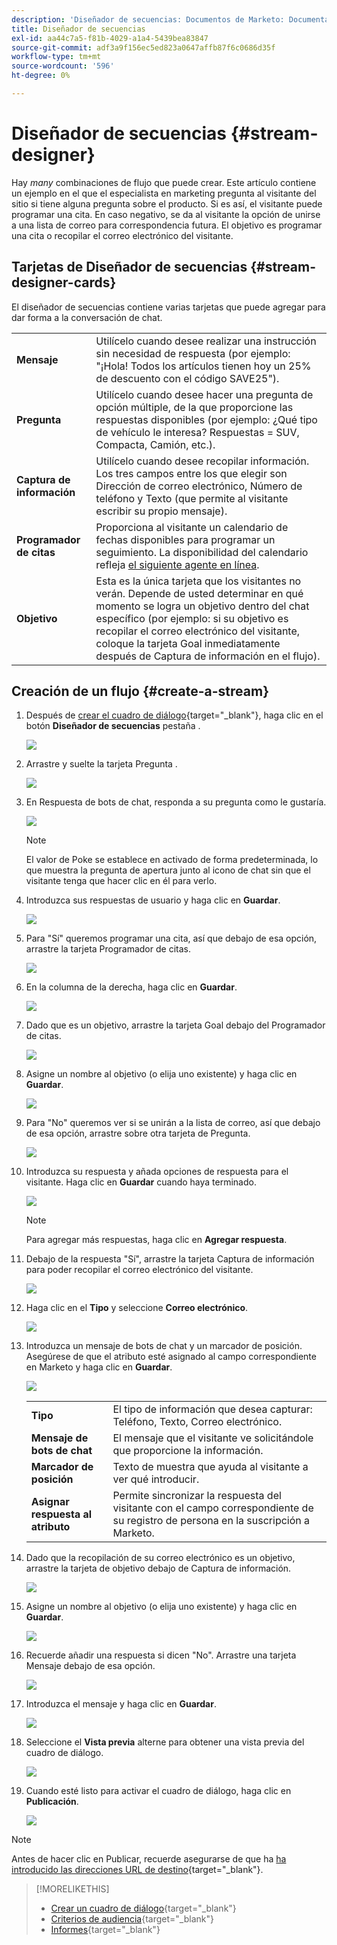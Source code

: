 ```yaml
---
description: 'Diseñador de secuencias: Documentos de Marketo: Documentación del producto'
title: Diseñador de secuencias
exl-id: aa44c7a5-f81b-4029-a1a4-5439bea83847
source-git-commit: adf3a9f156ec5ed823a0647affb87f6c0686d35f
workflow-type: tm+mt
source-wordcount: '596'
ht-degree: 0%

---
```


# Diseñador de secuencias {#stream-designer}

Hay _many_ combinaciones de flujo que puede crear. Este artículo contiene un ejemplo en el que el especialista en marketing pregunta al visitante del sitio si tiene alguna pregunta sobre el producto. Si es así, el visitante puede programar una cita. En caso negativo, se da al visitante la opción de unirse a una lista de correo para correspondencia futura. El objetivo es programar una cita o recopilar el correo electrónico del visitante.

## Tarjetas de Diseñador de secuencias {#stream-designer-cards}

El diseñador de secuencias contiene varias tarjetas que puede agregar para dar forma a la conversación de chat.

<table>
 <tr>
  <td><strong>Mensaje</strong></td>
  <td>Utilícelo cuando desee realizar una instrucción sin necesidad de respuesta (por ejemplo: "¡Hola! Todos los artículos tienen hoy un 25% de descuento con el código SAVE25").
</td>
 </tr>
 <tr>
  <td><strong>Pregunta</strong></td>
  <td>Utilícelo cuando desee hacer una pregunta de opción múltiple, de la que proporcione las respuestas disponibles (por ejemplo: ¿Qué tipo de vehículo le interesa? Respuestas = SUV, Compacta, Camión, etc.).</td>
 </tr>
 <tr>
  <td><strong>Captura de información</strong></td>
  <td>Utilícelo cuando desee recopilar información. Los tres campos entre los que elegir son Dirección de correo electrónico, Número de teléfono y Texto (que permite al visitante escribir su propio mensaje).</td>
 </tr>
 <tr>
  <td><strong>Programador de citas</strong></td>
  <td>Proporciona al visitante un calendario de fechas disponibles para programar un seguimiento. La disponibilidad del calendario refleja <a href="/help/marketo/product-docs/demand-generation/dynamic-chat/dynamic-chat-overview.md#routing">el siguiente agente en línea</a>.</td>
 </tr>
 <tr>
  <td><strong>Objetivo</strong></td>
  <td>Esta es la única tarjeta que los visitantes no verán. Depende de usted determinar en qué momento se logra un objetivo dentro del chat específico (por ejemplo: si su objetivo es recopilar el correo electrónico del visitante, coloque la tarjeta Goal inmediatamente después de Captura de información en el flujo).</td>
 </tr>
</table>

## Creación de un flujo {#create-a-stream}

1. Después de [crear el cuadro de diálogo](/help/marketo/product-docs/demand-generation/dynamic-chat/dialogues/create-a-dialogue.md){target=&quot;_blank&quot;}, haga clic en el botón **Diseñador de secuencias** pestaña .

   ![](assets/create-a-stream-1.png)

1. Arrastre y suelte la tarjeta Pregunta .

   ![](assets/create-a-stream-2.png)

1. En Respuesta de bots de chat, responda a su pregunta como le gustaría.

   ![](assets/create-a-stream-3.png)

   >[!NOTE]
   >
   >El valor de Poke se establece en activado de forma predeterminada, lo que muestra la pregunta de apertura junto al icono de chat sin que el visitante tenga que hacer clic en él para verlo.

1. Introduzca sus respuestas de usuario y haga clic en **Guardar**.

   ![](assets/create-a-stream-4.png)

1. Para &quot;Sí&quot; queremos programar una cita, así que debajo de esa opción, arrastre la tarjeta Programador de citas.

   ![](assets/create-a-stream-5.png)

1. En la columna de la derecha, haga clic en **Guardar**.

   ![](assets/create-a-stream-6.png)

1. Dado que es un objetivo, arrastre la tarjeta Goal debajo del Programador de citas.

   ![](assets/create-a-stream-7.png)

1. Asigne un nombre al objetivo (o elija uno existente) y haga clic en **Guardar**.

   ![](assets/create-a-stream-8.png)

1. Para &quot;No&quot; queremos ver si se unirán a la lista de correo, así que debajo de esa opción, arrastre sobre otra tarjeta de Pregunta.

   ![](assets/create-a-stream-9.png)

1. Introduzca su respuesta y añada opciones de respuesta para el visitante. Haga clic en **Guardar** cuando haya terminado.

   ![](assets/create-a-stream-10.png)

   >[!NOTE]
   >
   >Para agregar más respuestas, haga clic en **Agregar respuesta**.

1. Debajo de la respuesta &quot;Sí&quot;, arrastre la tarjeta Captura de información para poder recopilar el correo electrónico del visitante.

   ![](assets/create-a-stream-11.png)

1. Haga clic en el **Tipo** y seleccione **Correo electrónico**.

   ![](assets/create-a-stream-12.png)

1. Introduzca un mensaje de bots de chat y un marcador de posición. Asegúrese de que el atributo esté asignado al campo correspondiente en Marketo y haga clic en **Guardar**.

   ![](assets/create-a-stream-13.png)

   <table>
    <tr>
     <td><strong>Tipo</strong></td>
     <td>El tipo de información que desea capturar: Teléfono, Texto, Correo electrónico.</td>
    </tr>
    <tr>
     <td><strong>Mensaje de bots de chat</strong></td>
     <td>El mensaje que el visitante ve solicitándole que proporcione la información.</td>
    </tr>
    <tr>
     <td><strong>Marcador de posición</strong></td>
     <td>Texto de muestra que ayuda al visitante a ver qué introducir.</td>
    </tr>
    <tr>
     <td><strong>Asignar respuesta al atributo</strong></td>
     <td>Permite sincronizar la respuesta del visitante con el campo correspondiente de su registro de persona en la suscripción a Marketo.</td>
    </tr>
   </table>

1. Dado que la recopilación de su correo electrónico es un objetivo, arrastre la tarjeta de objetivo debajo de Captura de información.

   ![](assets/create-a-stream-14.png)

1. Asigne un nombre al objetivo (o elija uno existente) y haga clic en **Guardar**.

   ![](assets/create-a-stream-15.png)

1. Recuerde añadir una respuesta si dicen &quot;No&quot;. Arrastre una tarjeta Mensaje debajo de esa opción.

   ![](assets/create-a-stream-16.png)

1. Introduzca el mensaje y haga clic en **Guardar**.

   ![](assets/create-a-stream-17.png)

1. Seleccione el **Vista previa** alterne para obtener una vista previa del cuadro de diálogo.

   ![](assets/create-a-stream-18.png)

1. Cuando esté listo para activar el cuadro de diálogo, haga clic en **Publicación**.

   ![](assets/create-a-stream-19.png)

>[!NOTE]
>
>Antes de hacer clic en Publicar, recuerde asegurarse de que ha [ha introducido las direcciones URL de destino](/help/marketo/product-docs/demand-generation/dynamic-chat/dialogues/audience-criteria.md#target){target=&quot;_blank&quot;}.

>[!MORELIKETHIS]
>
>* [Crear un cuadro de diálogo](/help/marketo/product-docs/demand-generation/dynamic-chat/dialogues/create-a-dialogue.md){target=&quot;_blank&quot;}
>* [Criterios de audiencia](/help/marketo/product-docs/demand-generation/dynamic-chat/dialogues/audience-criteria.md){target=&quot;_blank&quot;}
>* [Informes](/help/marketo/product-docs/demand-generation/dynamic-chat/dialogues/reports.md){target=&quot;_blank&quot;}

